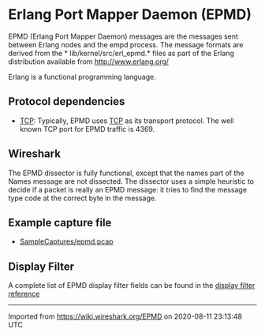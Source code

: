 # Erlang Port Mapper Daemon (EPMD)

EPMD (Erlang Port Mapper Daemon) messages are the messages sent between Erlang nodes and the empd process. The message formats are derived from the \* lib/kernel/src/erl\_epmd.\* files as part of the Erlang distribution available from <http://www.erlang.org/>

Erlang is a functional programming language.

## Protocol dependencies

  - [TCP](/TCP): Typically, EPMD uses [TCP](/TCP) as its transport protocol. The well known TCP port for EPMD traffic is 4369.

## Wireshark

The EPMD dissector is fully functional, except that the names part of the Names message are not dissected. The dissector uses a simple heuristic to decide if a packet is really an EPMD message: it tries to find the message type code at the correct byte in the message.

## Example capture file

  - [SampleCaptures/epmd.pcap](uploads/__moin_import__/attachments/SampleCaptures/epmd.pcap)

## Display Filter

A complete list of EPMD display filter fields can be found in the [display filter reference](http://www.wireshark.org/docs/dfref/e/epmd.html)

---

Imported from https://wiki.wireshark.org/EPMD on 2020-08-11 23:13:48 UTC
